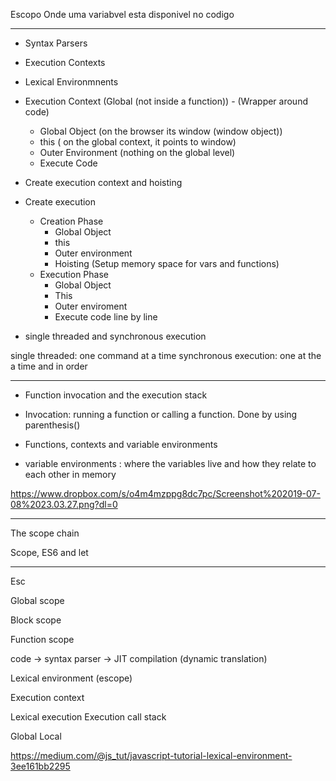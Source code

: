 Escopo
Onde uma variabvel esta disponivel no codigo
___

- Syntax Parsers
- Execution Contexts
- Lexical Environmnents

- Execution Context (Global (not inside a function)) - (Wrapper around code)
   - Global Object (on the browser its window (window object))
   - this ( on the global context, it points to window)
   - Outer Environment (nothing on the global level)
   - Execute Code
   
 
- Create execution context and hoisting

- Create execution
  - Creation Phase
    - Global Object
    - this
    - Outer environment
    - Hoisting (Setup memory space for vars and functions)
  - Execution Phase
    - Global Object
    - This
    - Outer enviroment
    - Execute code line by line
   

- single threaded and synchronous execution

single threaded: one command at a time
synchronous execution: one at the a time and in order

----

- Function invocation and the execution stack


- Invocation: running a function or calling a function. Done by using parenthesis()


- Functions, contexts and variable environments

- variable environments : where the variables live and how they relate to each other in memory

https://www.dropbox.com/s/o4m4mzppg8dc7pc/Screenshot%202019-07-08%2023.03.27.png?dl=0


---

The scope chain

Scope, ES6 and let



---
Esc

Global scope

Block scope

Function scope

code -> syntax parser -> JIT compilation (dynamic translation)

Lexical environment (escope)

Execution context




Lexical execution
Execution call stack

Global
Local



https://medium.com/@js_tut/javascript-tutorial-lexical-environment-3ee161bb2295
